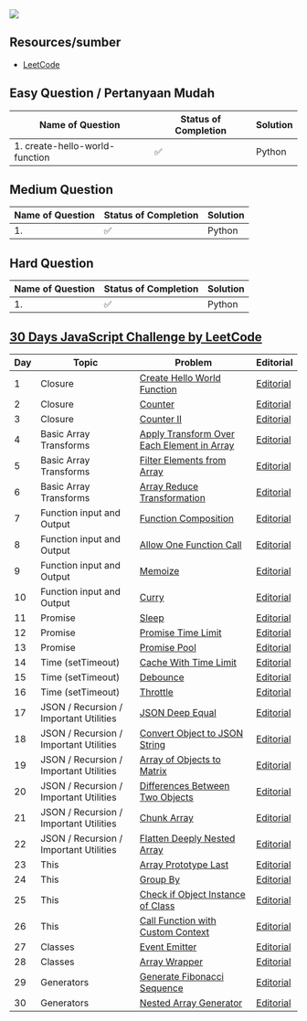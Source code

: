 <img src="https://media.giphy.com/media/eBCcn1FpuONbtBqocd/giphy.gif">

## **Resources/sumber**
- [LeetCode](https://leetcode.com/)

## **Easy Question / Pertanyaan Mudah**
|Name of Question | Status of Completion | Solution |
| ----------------| ---------------------|----------|
| 1. create-hello-world-function | ✅ | Python|


## **Medium Question**
|Name of Question | Status of Completion | Solution |
| ----------------| ---------------------|----------|
| 1.  | ✅ | Python|

## **Hard Question**
|Name of Question | Status of Completion | Solution |
| ----------------| ---------------------|----------|
| 1.  | ✅ | Python|

## **[30 Days JavaScript Challenge by LeetCode](https://leetcode.com/discuss/study-guide/3458761/Day-13-30-Days-of-LC-JavaScript-Challenge)**

<table>
<thead>
<tr>
<th>Day</th>
<th>Topic</th>
<th>Problem</th>
<th>Editorial</th>
</tr>
</thead>
<tbody>
<tr>
<td>1</td>
<td>Closure</td>
<td><a href="https://datayi.cn/w/QPDw0kJR" rel="ugc">Create Hello World Function</a></td>
<td><a href="https://datayi.cn/w/j9yDnOOo" rel="ugc">Editorial</a></td>
</tr>
<tr>
<td>2</td>
<td>Closure</td>
<td><a href="https://datayi.cn/w/xogkVqBo" rel="ugc">Counter</a></td>
<td><a href="https://leetcode.com/problems/counter/editorial/">Editorial</a></td>
</tr>
<tr>
<td>3</td>
<td>Closure</td>
<td><a href="https://datayi.cn/w/xRxVYOXo" rel="ugc">Counter II</a></td>
<td><a href="https://leetcode.com/problems/counter-ii/editorial">Editorial</a></td>
</tr>
<tr>
<td>4</td>
<td>Basic Array Transforms</td>
<td><a href="https://datayi.cn/w/noqbNOv9" rel="ugc">Apply Transform Over Each Element in Array</a></td>
<td><a href="https://leetcode.com/problems/apply-transform-over-each-element-in-array/editorial/">Editorial</a></td>
</tr>
<tr>
<td>5</td>
<td>Basic Array Transforms</td>
<td><a href="https://datayi.cn/w/a9a5VZr9" rel="ugc">Filter Elements from Array</a></td>
<td><a href="https://leetcode.com/problems/filter-elements-from-array/editorial/">Editorial</a></td>
</tr>
<tr>
<td>6</td>
<td>Basic Array Transforms</td>
<td><a href="https://datayi.cn/w/nPN45jD9" rel="ugc">Array Reduce Transformation</a></td>
<td><a href="https://leetcode.com/problems/array-reduce-transformation/editorial/">Editorial</a></td>
</tr>
<tr>
<td>7</td>
<td>Function input and Output</td>
<td><a href="https://datayi.cn/w/4PY7wZM9" rel="ugc">Function Composition</a></td>
<td><a href="https://leetcode.com/problems/function-composition/editorial/">Editorial</a></td>
</tr>
<tr>
<td>8</td>
<td>Function input and Output</td>
<td><a href="https://datayi.cn/w/a9By01Oo" rel="ugc">Allow One Function Call</a></td>
<td><a href="https://leetcode.com/problems/allow-one-function-call/editorial/">Editorial</a></td>
</tr>
<tr>
<td>9</td>
<td>Function input and Output</td>
<td><a href="https://datayi.cn/w/nRbADVd9" rel="ugc">Memoize</a></td>
<td><a href="https://leetcode.com/problems/memoize/editorial/">Editorial</a></td>
</tr>
<tr>
<td>10</td>
<td>Function input and Output</td>
<td><a href="https://datayi.cn/w/QRekxgjo" rel="ugc">Curry</a></td>
<td><a href="https://leetcode.com/problems/curry/editorial/">Editorial</a></td>
</tr>
<tr>
<td>11</td>
<td>Promise</td>
<td><a href="https://datayi.cn/w/5Rp2Wmzo" rel="ugc">Sleep</a></td>
<td><a href="https://leetcode.com/problems/sleep/editorial/">Editorial</a></td>
</tr>
<tr>
<td>12</td>
<td>Promise</td>
<td><a href="https://datayi.cn/w/nombN5Z9" rel="ugc">Promise Time Limit</a></td>
<td><a href="https://leetcode.com/problems/promise-time-limit/editorial/">Editorial</a></td>
</tr>
<tr>
<td>13</td>
<td>Promise</td>
<td><a href="https://datayi.cn/w/3oLQwOg9" rel="ugc">Promise Pool</a></td>
<td><a href="https://leetcode.com/problems/promise-pool/editorial/">Editorial</a></td>
</tr>
<tr>
<td>14</td>
<td>Time (setTimeout)</td>
<td><a href="https://datayi.cn/w/1P64Enz9" rel="ugc">Cache With Time Limit</a></td>
<td><a href="https://leetcode.com/problems/cache-with-time-limit/editorial/">Editorial</a></td>
</tr>
<tr>
<td>15</td>
<td>Time (setTimeout)</td>
<td><a href="https://datayi.cn/w/AovN2Ojo" rel="ugc">Debounce</a></td>
<td><a href="https://leetcode.com/problems/debounce/editorial/">Editorial</a></td>
</tr>
<tr>
<td>16</td>
<td>Time (setTimeout)</td>
<td><a href="https://datayi.cn/w/bR7jOnr9" rel="ugc">Throttle</a></td>
<td><a href="https://leetcode.com/problems/throttle/editorial/">Editorial</a></td>
</tr>
<tr>
<td>17</td>
<td>JSON / Recursion / Important Utilities</td>
<td><a href="https://datayi.cn/w/4PKqJ0z9" rel="ugc">JSON Deep Equal</a></td>
<td><a href="https://leetcode.com/problems/json-deep-equal/editorial/">Editorial</a></td>
</tr>
<tr>
<td>18</td>
<td>JSON / Recursion / Important Utilities</td>
<td><a href="https://datayi.cn/w/GPnkNmWo" rel="ugc">Convert Object to JSON String</a></td>
<td><a href="https://leetcode.com/problems/convert-object-to-json-string/editorial/">Editorial</a></td>
</tr>
<tr>
<td>19</td>
<td>JSON / Recursion / Important Utilities</td>
<td><a href="https://datayi.cn/w/EoZk0Zy9" rel="ugc">Array of Objects to Matrix</a></td>
<td><a href="https://leetcode.com/problems/array-of-objects-to-matrix/editorial/">Editorial</a></td>
</tr>
<tr>
<td>20</td>
<td>JSON / Recursion / Important Utilities</td>
<td><a href="https://datayi.cn/w/LPdzgyA9" rel="ugc">Differences Between Two Objects</a></td>
<td><a href="https://leetcode.com/problems/differences-between-two-objects/editorial/">Editorial</a></td>
</tr>
<tr>
<td>21</td>
<td>JSON / Recursion / Important Utilities</td>
<td><a href="https://datayi.cn/w/YoXvrdGR" rel="ugc">Chunk Array</a></td>
<td><a href="https://leetcode.com/problems/chunk-array/editorial/">Editorial</a></td>
</tr>
<tr>
<td>22</td>
<td>JSON / Recursion / Important Utilities</td>
<td><a href="https://datayi.cn/w/rREX6Gm9" rel="ugc">Flatten Deeply Nested Array</a></td>
<td><a href="https://leetcode.com/problems/flatten-deeply-nested-array/editorial/">Editorial</a></td>
</tr>
<tr>
<td>23</td>
<td>This</td>
<td><a href="https://datayi.cn/w/GR434na9" rel="ugc">Array Prototype Last</a></td>
<td><a href="https://leetcode.com/problems/array-prototype-last/editorial/">Editorial</a></td>
</tr>
<tr>
<td>24</td>
<td>This</td>
<td><a href="https://datayi.cn/w/WoM5GZKo" rel="ugc">Group By</a></td>
<td><a href="https://leetcode.com/problems/group-by/editorial/">Editorial</a></td>
</tr>
<tr>
<td>25</td>
<td>This</td>
<td><a href="https://datayi.cn/w/qPkbxBwR" rel="ugc">Check if Object Instance of Class</a></td>
<td><a href="https://leetcode.com/problems/check-if-object-instance-of-class/editorial/">Editorial</a></td>
</tr>
<tr>
<td>26</td>
<td>This</td>
<td><a href="https://datayi.cn/w/39lbqjpP" rel="ugc">Call Function with Custom Context</a></td>
<td><a href="https://leetcode.com/problems/call-function-with-custom-context/editorial/">Editorial</a></td>
</tr>
<tr>
<td>27</td>
<td>Classes</td>
<td><a href="https://datayi.cn/w/lPQDyGjR" rel="ugc">Event Emitter</a></td>
<td><a href="https://leetcode.com/problems/event-emitter/editorial/">Editorial</a></td>
</tr>
<tr>
<td>28</td>
<td>Classes</td>
<td><a href="https://datayi.cn/w/1R3l3Q0P" rel="ugc">Array Wrapper</a></td>
<td><a href="https://leetcode.com/problems/array-wrapper/editorial/">Editorial</a></td>
</tr>
<tr>
<td>29</td>
<td>Generators</td>
<td><a href="https://datayi.cn/w/xo040MEo" rel="ugc">Generate Fibonacci Sequence</a></td>
<td><a href="https://leetcode.com/problems/generate-fibonacci-sequence/editorial/">Editorial</a></td>
</tr>
<tr>
<td>30</td>
<td>Generators</td>
<td><a href="https://datayi.cn/w/JoOOVj1o" rel="ugc">Nested Array Generator</a></td>
<td><a href="https://leetcode.com/problems/nested-array-generator/editorial/">Editorial</a></td>
</tr>
</tbody>
</table>
